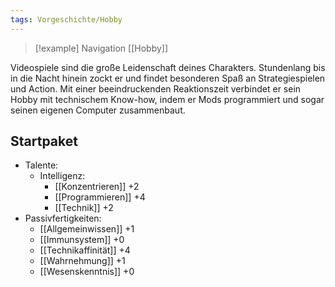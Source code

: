 ```yaml
---
tags: Vorgeschichte/Hobby
---
```

> [!example] Navigation 
>  [[Hobby]]

Videospiele sind die große Leidenschaft deines Charakters. Stundenlang bis in die Nacht hinein zockt er und findet besonderen Spaß an Strategiespielen und Action. Mit einer beeindruckenden Reaktionszeit verbindet er sein Hobby mit technischem Know-how, indem er Mods programmiert und sogar seinen eigenen Computer zusammenbaut.


## Startpaket
- Talente:
	- Intelligenz:
		- [[Konzentrieren]] +2
		- [[Programmieren]] +4
		- [[Technik]] +2
- Passivfertigkeiten:
	- [[Allgemeinwissen]] +1
	- [[Immunsystem]] +0
	- [[Technikaffinität]] +4
	- [[Wahrnehmung]] +1
	- [[Wesenskenntnis]] +0